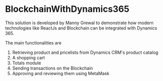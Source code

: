 # BlockchainWithDynamics365
This solution is developed by Manny Grewal to demonstrate how modern technologies like ReactJs and Blockchain can be integrated with Dynamics 365. 

The main functionalities are
1. Retrieving product and pricelists from Dynamics CRM's product catalog
2. A shopping cart
3. Totals module
4. Sending transactions on the Blockchain
5. Approving and reviewing them using MetaMask
